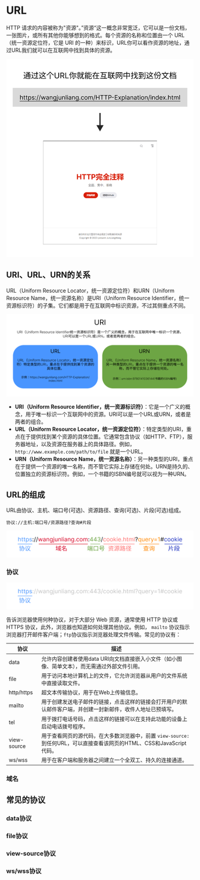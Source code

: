 # URL

HTTP 请求的内容被称为"资源"。”资源“这一概念非常宽泛，它可以是一份文档，一张图片，或所有其他你能够想到的格式。每个资源的名称和位置由一个 URL（统一资源定位符，它是 URI 的一种）来标识，URL你可以看作资源的地址，通过URL我们就可以在互联网中找到具体的资源。

![url-find-resource-example](../../public/url-find-resource-example.png)



## URI、URL、URN的关系

URL（Uniform Resource Locator，统一资源定位符）和URN（Uniform Resource Name，统一资源名称）是URI（Uniform Resource Identifier，统一资源标识符）的子集。它们都是用于在互联网中标识资源，不过其侧重点不同。

![uri-url-urn-relation](../../public/uri-url-urn-relation.png)

- **URI（Uniform Resource Identifier，统一资源标识符）**：它是一个广义的概念，用于唯一标识一个互联网中的资源。URI可以是一个URL或URN，或者是两者的组合。
- **URL（Uniform Resource Locator，统一资源定位符）**：特定类型的URI，重点在于提供找到某个资源的具体位置。它通常包含协议（如HTTP、FTP），服务器地址，以及资源在服务器上的具体路径。例如，`http://www.example.com/path/to/file` 就是一个URL。
- **URN（Uniform Resource Name，统一资源名称）**：另一种类型的URI，重点在于提供一个资源的唯一名称，而不管它实际上存储在何处。URN是持久的、位置独立的资源标识符。例如，一个书籍的ISBN编号就可以视为一种URN。



## URL的组成

URL由协议、主机、端口号(可选)、资源路径、查询(可选)、片段(可选)组成。

```
协议://主机:端口号/资源路径?查询#片段
```

![url-struct](../../public/url-struct.png)

### 协议

![url-protocol](../../public/url-protocol.png)

告诉浏览器使用何种协议，对于大部分 Web 资源，通常使用 HTTP 协议或HTTPS 协议，此外，浏览器也知道如何处理其他协议。例如， `mailto` 协议指示浏览器打开邮件客户端；`ftp`协议指示浏览器处理文件传输。常见的协议有：

| 协议        | 描述                                                         |
| ----------- | ------------------------------------------------------------ |
| data        | 允许内容创建者使用data URI向文档直接嵌入小文件（如小图像、简单文本），而无需通过外部文件引用。 |
| file        | 用于访问本地计算机上的文件，它允许浏览器从用户的文件系统中直接读取文件。 |
| http/https  | 超文本传输协议，用于在Web上传输信息。                        |
| mailto      | 用于创建发送电子邮件的链接，点击这样的链接会打开用户的默认邮件客户端，并创建一封新邮件，收件人地址已预填写。 |
| tel         | 用于拨打电话号码，点击这样的链接可以在支持此功能的设备上启动电话拨号程序。 |
| view-source | 用于查看网页的源代码，在大多数浏览器中，前置 `view-source:` 到任何URL，可以直接查看该网页的HTML、CSS和JavaScript代码。 |
| ws/wss      | 用于在客户端和服务器之间建立一个全双工、持久的连接通道。     |

### 域名



## 常见的协议

### data协议

### file协议

### view-source协议

### ws/wss协议